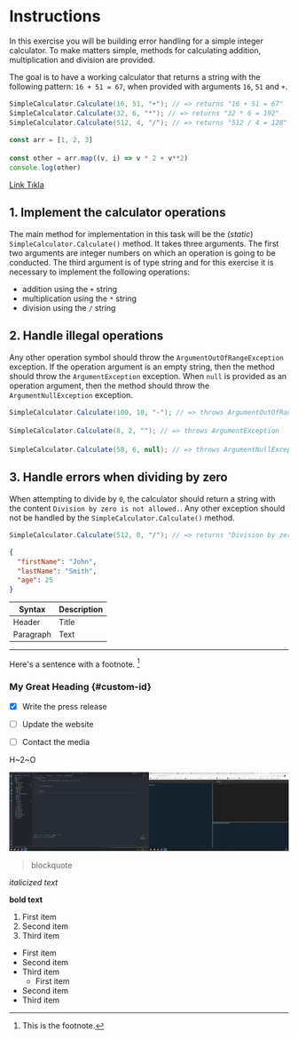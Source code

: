 # Instructions

In this exercise you will be building error handling for a simple integer calculator. To make matters simple, methods for calculating addition, multiplication and division are provided.

The goal is to have a working calculator that returns a string with the following pattern: `16 + 51 = 67`, when provided with arguments `16`, `51` and `+`.

```csharp
SimpleCalculator.Calculate(16, 51, "+"); // => returns "16 + 51 = 67"
SimpleCalculator.Calculate(32, 6, "*"); // => returns "32 * 6 = 192"
SimpleCalculator.Calculate(512, 4, "/"); // => returns "512 / 4 = 128"
```

```javascript
const arr = [1, 2, 3]

const other = arr.map((v, i) => v * 2 + v**2)
console.log(other)
```

[Link Tıkla](https://github.com)

## 1. Implement the calculator operations

The main method for implementation in this task will be the (_static_) `SimpleCalculator.Calculate()` method. It takes three arguments. The first two arguments are integer numbers on which an operation is going to be conducted. The third argument is of type string and for this exercise it is necessary to implement the following operations:

- addition using the `+` string
- multiplication using the `*` string
- division using the `/` string

## 2. Handle illegal operations

Any other operation symbol should throw the `ArgumentOutOfRangeException` exception. If the operation argument is an empty string, then the method should throw the `ArgumentException` exception. When `null` is provided as an operation argument, then the method should throw the `ArgumentNullException` exception.

```csharp
SimpleCalculator.Calculate(100, 10, "-"); // => throws ArgumentOutOfRangeException

SimpleCalculator.Calculate(8, 2, ""); // => throws ArgumentException

SimpleCalculator.Calculate(58, 6, null); // => throws ArgumentNullException
```

## 3. Handle errors when dividing by zero

When attempting to divide by `0`, the calculator should return a string with the content `Division by zero is not allowed.`. Any other exception should not be handled by the `SimpleCalculator.Calculate()` method.

```csharp
SimpleCalculator.Calculate(512, 0, "/"); // => returns "Division by zero is not allowed."
```

```json
{
  "firstName": "John",
  "lastName": "Smith",
  "age": 25
}
```

| Syntax    | Description |
| --------- | ----------- |
| Header    | Title       |
| Paragraph | Text        |

___


Here's a sentence with a footnote. [^1]

[^1]: This is the footnote.

### My Great Heading {#custom-id}

- [x] Write the press release
- [ ] Update the website
- [ ] Contact the media


H~2~O

![alt text](2.png)

> blockquote

*italicized text*

**bold text**

1. First item
2. Second item
3. Third item


- First item
- Second item
- Third item
 	- First item
- Second item
- Third item